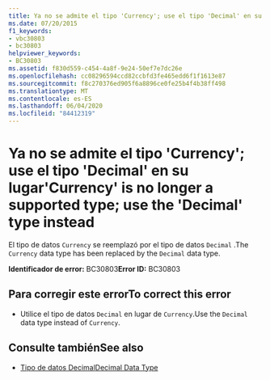 ```yaml
---
title: Ya no se admite el tipo 'Currency'; use el tipo 'Decimal' en su lugar
ms.date: 07/20/2015
f1_keywords:
- vbc30803
- bc30803
helpviewer_keywords:
- BC30803
ms.assetid: f830d559-c454-4a8f-9e24-50ef7e7dc26e
ms.openlocfilehash: cc08296594ccd82ccbfd3fe465edd6f1f1613e87
ms.sourcegitcommit: f8c270376ed905f6a8896ce0fe25b4f4b38ff498
ms.translationtype: MT
ms.contentlocale: es-ES
ms.lasthandoff: 06/04/2020
ms.locfileid: "84412319"
---
```

# <a name="currency-is-no-longer-a-supported-type-use-the-decimal-type-instead"></a><span data-ttu-id="c9898-102">Ya no se admite el tipo 'Currency'; use el tipo 'Decimal' en su lugar</span><span class="sxs-lookup"><span data-stu-id="c9898-102">'Currency' is no longer a supported type; use the 'Decimal' type instead</span></span>
<span data-ttu-id="c9898-103">El tipo de datos `Currency` se reemplazó por el tipo de datos `Decimal` .</span><span class="sxs-lookup"><span data-stu-id="c9898-103">The `Currency` data type has been replaced by the `Decimal` data type.</span></span>  
  
 <span data-ttu-id="c9898-104">**Identificador de error:** BC30803</span><span class="sxs-lookup"><span data-stu-id="c9898-104">**Error ID:** BC30803</span></span>  
  
## <a name="to-correct-this-error"></a><span data-ttu-id="c9898-105">Para corregir este error</span><span class="sxs-lookup"><span data-stu-id="c9898-105">To correct this error</span></span>  
  
- <span data-ttu-id="c9898-106">Utilice el tipo de datos `Decimal` en lugar de `Currency`.</span><span class="sxs-lookup"><span data-stu-id="c9898-106">Use the `Decimal` data type instead of `Currency`.</span></span>  
  
## <a name="see-also"></a><span data-ttu-id="c9898-107">Consulte también</span><span class="sxs-lookup"><span data-stu-id="c9898-107">See also</span></span>

- [<span data-ttu-id="c9898-108">Tipo de datos Decimal</span><span class="sxs-lookup"><span data-stu-id="c9898-108">Decimal Data Type</span></span>](../language-reference/data-types/decimal-data-type.md)
